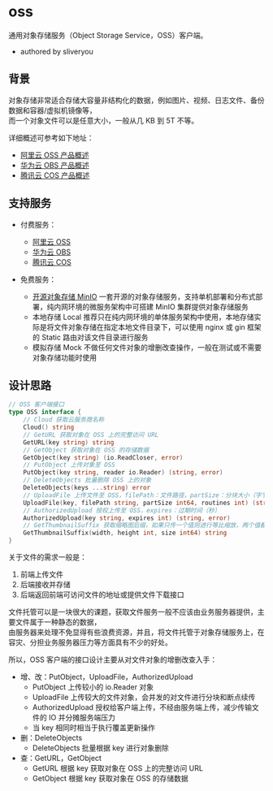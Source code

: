 # oss

通用对象存储服务（Object Storage Service，OSS）客户端。
   - authored by sliveryou
  
## 背景

对象存储非常适合存储大容量非结构化的数据，例如图片、视频、日志文件、备份数据和容器/虚拟机镜像等，  
而一个对象文件可以是任意大小，一般从几 KB 到 5T 不等。

详细概述可参考如下地址：

- [阿里云 OSS 产品概述](https://help.aliyun.com/zh/oss/product-overview/what-is-oss)
- [华为云 OBS 产品概述](https://support.huaweicloud.com/productdesc-obs/zh-cn_topic_0045829060.html)
- [腾讯云 COS 产品概述](https://cloud.tencent.com/document/product/436/6222)

## 支持服务

- 付费服务：
  - [阿里云 OSS](https://www.aliyun.com/product/oss)
  - [华为云 OBS](https://support.huaweicloud.com/obs/index.html)
  - [腾讯云 COS](https://cloud.tencent.com/product/cos)

- 免费服务：
  - [开源对象存储 MinIO](https://minio.org.cn/docs/minio/container/operations/installation.html) 一套开源的对象存储服务，支持单机部署和分布式部署，纯内网环境的微服务架构中可搭建 MinIO 集群提供对象存储服务
  - 本地存储 Local 推荐只在纯内网环境的单体服务架构中使用，本地存储实际是将文件对象存储在指定本地文件目录下，可以使用 nginx 或 gin 框架的 Static 路由对该文件目录进行服务
  - 模拟存储 Mock 不做任何文件对象的增删改查操作，一般在测试或不需要对象存储功能时使用

## 设计思路

```go
// OSS 客户端接口
type OSS interface {
	// Cloud 获取云服务商名称
	Cloud() string
	// GetURL 获取对象在 OSS 上的完整访问 URL
	GetURL(key string) string
	// GetObject 获取对象在 OSS 的存储数据
	GetObject(key string) (io.ReadCloser, error)
	// PutObject 上传对象至 OSS
	PutObject(key string, reader io.Reader) (string, error)
	// DeleteObjects 批量删除 OSS 上的对象
	DeleteObjects(keys ...string) error
	// UploadFile 上传文件至 OSS，filePath：文件路径，partSize：分块大小（字节），routines：并发数
	UploadFile(key, filePath string, partSize int64, routines int) (string, error)
	// AuthorizedUpload 授权上传至 OSS，expires：过期时间（秒）
	AuthorizedUpload(key string, expires int) (string, error)
	// GetThumbnailSuffix 获取缩略图后缀，如果只传一个值则进行等比缩放，两个值都传时会强制缩放，可能会导致图片变形
	GetThumbnailSuffix(width, height int, size int64) string
}
```

关于文件的需求一般是：  

1. 前端上传文件 
2. 后端接收并存储 
3. 后端返回前端可访问文件的地址或提供文件下载接口

文件托管可以是一块很大的课题，获取文件服务一般不应该由业务服务器提供，主要文件属于一种静态的数据，  
由服务器来处理不免显得有些浪费资源，并且，将文件托管于对象存储服务上，在容灾、分担业务服务器压力等方面具有不少的好处。

所以，OSS 客户端的接口设计主要从对文件对象的增删改查入手：

- 增、改：PutObject，UploadFile，AuthorizedUpload
  - PutObject 上传较小的 io.Reader 对象
  - UploadFile 上传较大的文件对象，会并发的对文件进行分块和断点续传
  - AuthorizedUpload 授权给客户端上传，不经由服务端上传，减少传输文件的 IO 并分摊服务端压力
  - 当 key 相同时相当于执行覆盖更新操作
- 删：DeleteObjects
  - DeleteObjects 批量根据 key 进行对象删除
- 查：GetURL，GetObject
  - GetURL 根据 key 获取对象在 OSS 上的完整访问 URL
  - GetObject 根据 key 获取对象在 OSS 的存储数据
